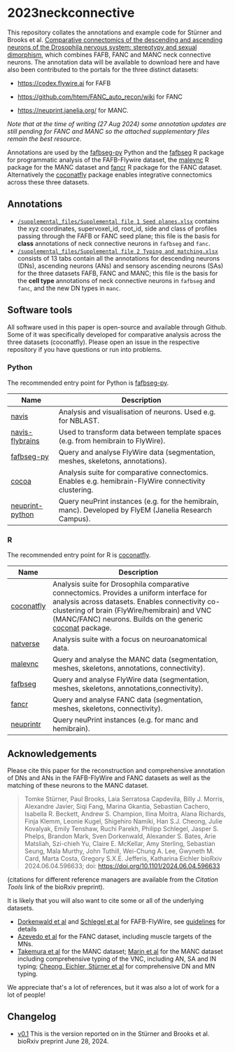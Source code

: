 # 2023neckconnective

This repository collates the annotations and example code for Stürner and Brooks et al. [Comparative connectomics of the descending and ascending neurons of the Drosophila nervous system: stereotypy and sexual dimorphism](https://doi.org/10.1101/2024.06.04.596633), which combines FAFB, FANC and MANC neck connective neurons. The annotation data will be available to download here and have also been contributed to the portals for the three distinct datasets:

-   <https://codex.flywire.ai> for FAFB

-   <https://github.com/htem/FANC_auto_recon/wiki> for FANC

-   <https://neuprint.janelia.org/> for MANC.

*Note that at the time of writing (27 Aug 2024) some annotation updates are still pending for FANC and MANC so the attached supplementary files remain the best resource*.

Annotations are used by the [fafbseg-py](https://fafbseg-py.readthedocs.io/) Python and the [fafbseg](https://natverse.org/fafbseg/) R package for programmatic analysis of the FAFB-Flywire dataset, the [malevnc](https://natverse.org/malevnc/) R package for the MANC dataset and [fancr](https://flyconnectome.github.io/fancr/) R package for the FANC dataset. Alternatively the [coconatfly](https://natverse.org/coconatfly/) package enables integrative connectomics across these three datasets.

## Annotations

-   [`/supplemental_files/Supplemental file 1 Seed planes.xlsx`](supplemental_files/Supplemental_file_1_Seed_planes.xlsx) contains the xyz coordinates, supervoxel_id, root_id, side and class of profiles passing through the FAFB or FANC seed plane; this file is the basis for **class** annotations of neck connective neurons in `fafbseg` and `fanc`.
-   [`/supplemental_files/Supplemental file 2 Typing and matching.xlsx`](supplemental_files/Supplemental_file_2_Typing_and_matching.xlsx) consists of 13 tabs contain all the annotations for descending neurons (DNs), ascending neurons (ANs) and sensory ascending neurons (SAs) for the three datasets FAFB, FANC and MANC; this file is the basis for the **cell type** annotations of neck connective neurons in `fafbseg` and `fanc`, and the new DN types in `manc`.

## Software tools

All software used in this paper is open-source and available through Github. Some of it was specifically developed for comparative analysis across the three datasets (coconatfly). Please open an issue in the respective repository if you have questions or run into problems.

### Python

The recommended entry point for Python is [fafbseg-py](https://github.com/flyconnectome/fafbseg-py).

| Name                                                                      | Description                                                                                            |
|-------------------|----------------------------------------------------|
| [navis](https://github.com/navis-org/navis)                               | Analysis and visualisation of neurons. Used e.g. for NBLAST.                                           |
| [navis-flybrains](https://github.com/navis-org/navis-flybrains)           | Used to transform data between template spaces (e.g. from hemibrain to FlyWire).                       |
| [fafbseg-py](https://github.com/flyconnectome/fafbseg-py)                 | Query and analyse FlyWire data (segmentation, meshes, skeletons, annotations).                         |
| [cocoa](https://github.com/flyconnectome/cocoa)                           | Analysis suite for comparative connectomics. Enables e.g. hemibrain-FlyWire connectivity clustering.   |
| [neuprint-python](https://github.com/connectome-neuprint/neuprint-python) | Query neuPrint instances (e.g. for the hemibrain, manc). Developed by FlyEM (Janelia Research Campus). |

### R

The recommended entry point for R is [coconatfly](https://natverse.org/coconatfly).

| Name                                            | Description                                                                                                                                                                                                                                                                                   |
|------------------|------------------------------------------------------|
| [coconatfly](https://natverse.org/coconatfly)   | Analysis suite for Drosophila comparative connectomics. Provides a uniform interface for analysis across datasets. Enables connectivity co-clustering of brain (FlyWire/hemibrain) and VNC (MANC/FANC) neurons. Builds on the generic [coconat](https://github.com/natverse/coconat) package. |
| [natverse](https://natverse.org)                | Analysis suite with a focus on neuroanatomical data.                                                                                                                                                                                                                                          |
| [malevnc](https://natverse.org/malevnc)         | Query and analyse the MANC data (segmentation, meshes, skeletons, annotations, connectivity).                                                                                                                                                                                                 |
| [fafbseg](https://natverse.org/fafbseg)         | Query and analyse FlyWire data (segmentation, meshes, skeletons, annotations,connectivity).                                                                                                                                                                                                   |
| [fancr](https://flyconnectome.github.io/fancr/) | Query and analyse FANC data (segmentation, meshes, skeletons, connectivity).                                                                                                                                                                                                                  |
| [neuprintr](https://natverse.org/neuprintr)     | Query neuPrint instances (e.g. for manc and hemibrain).                                                                                                                                                                                                                                       |

## Acknowledgements

Please cite this paper for the reconstruction and comprehensive annotation of DNs and ANs in the FAFB-FlyWire and FANC datasets as well as the matching of these neurons to the MANC dataset.

> Tomke Stürner, Paul Brooks, Laia Serratosa Capdevila, Billy J. Morris, Alexandre Javier, Siqi Fang, Marina Gkantia, Sebastian Cachero, Isabella R. Beckett, Andrew S. Champion, Ilina Moitra, Alana Richards, Finja Klemm, Leonie Kugel, Shigehiro Namiki, Han S.J. Cheong, Julie Kovalyak, Emily Tenshaw, Ruchi Parekh, Philipp Schlegel, Jasper S. Phelps, Brandon Mark, Sven Dorkenwald, Alexander S. Bates, Arie Matsliah, Szi-chieh Yu, Claire E. McKellar, Amy Sterling, Sebastian Seung, Mala Murthy, John Tuthill, Wei-Chung A. Lee, Gwyneth M. Card, Marta Costa, Gregory S.X.E. Jefferis, Katharina Eichler bioRxiv 2024.06.04.596633; doi: <https://doi.org/10.1101/2024.06.04.596633>

(citations for different reference managers are available from the *Citation Tools* link of the bioRxiv preprint).

It is likely that you will also want to cite some or all of the underlying datasets.

-   [Dorkenwald et al](https://www.biorxiv.org/content/10.1101/2023.06.27.546656) and [Schlegel et al](https://www.biorxiv.org/content/10.1101/2023.06.27.546055) for FAFB-FlyWire, see [guidelines](https://flywire.ai/guidelines) for details
-   [Azevedo et al](https://github.com/htem/FANC_auto_recon/wiki/Connectomic-reconstruction-of-a-female-Drosophila-ventral-nerve-cord-%28Azevedo%2C-Lesser%2C-Phelps%2C-Mark-et-al.-2024-Nature%29) for the FANC dataset, including muscle targets of the MNs.
-   [Takemura et al](https://doi.org/10.7554/eLife.97769.1) for the MANC dataset; [Marin et al](https://doi.org/10.7554/eLife.97766) for the MANC dataset including comprehensive typing of the VNC, including AN, SA and IN typing; [Cheong, Eichler, Stürner et al](https://doi.org/10.7554/eLife.96084.1) for comprehensive DN and MN typing.

We appreciate that's a lot of references, but it was also a lot of work for a lot of people!

## Changelog

-   [v0.1](https://github.com/flyconnectome/2023neckconnective/releases/tag/v0.1) This is the version reported on in the Stürner and Brooks et al. bioRxiv preprint June 28, 2024.
